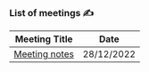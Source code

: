 ### List of meetings ✍️ 

| Meeting Title                                     | Date              | 
|---------------------------------------------------|-------------------|
| [Meeting notes](Meeting%20notes/Meeting%20notes%2028.12.22.md) | 28/12/2022 | 
